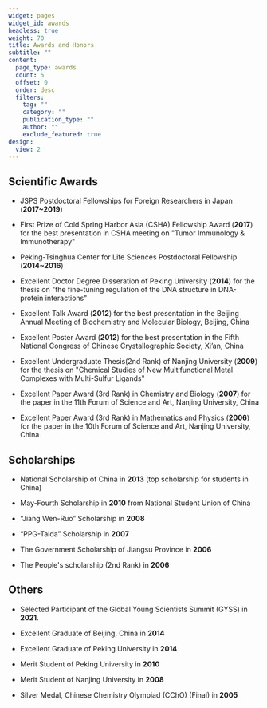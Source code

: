 ```yaml
---
widget: pages
widget_id: awards
headless: true
weight: 70
title: Awards and Honors
subtitle: ""
content:
  page_type: awards
  count: 5
  offset: 0
  order: desc
  filters:
    tag: ""
    category: ""
    publication_type: ""
    author: ""
    exclude_featured: true
design:
  view: 2
---
```

## **Scientific Awards**

- JSPS Postdoctoral Fellowships for Foreign Researchers in Japan (**2017~2019**)

- First Prize of Cold Spring Harbor Asia (CSHA) Fellowship Award (**2017**) for the best presentation in CSHA meeting on "Tumor Immunology & Immunotherapy"

- Peking-Tsinghua Center for Life Sciences Postdoctoral Fellowship (**2014~2016**)

- Excellent Doctor Degree Disseration of Peking University (**2014**) for the thesis on "the fine-tuning regulation of the DNA structure in DNA-protein interactions"

- Excellent Talk Award (**2012**) for the best presentation in the Beijing Annual Meeting of Biochemistry and Molecular Biology, Beijing, China

- Excellent Poster Award (**2012**) for the best presentation in the Fifth National Congress of Chinese Crystallographic Society, Xi’an, China

- Excellent Undergraduate Thesis(2nd Rank) of Nanjing University (**2009**) for the thesis on "Chemical Studies of New Multifunctional Metal Complexes with Multi-Sulfur Ligands"

- Excellent Paper Award (3rd Rank) in Chemistry and Biology (**2007**) for the paper in the 11th Forum of Science and Art, Nanjing University, China

- Excellent Paper Award (3rd Rank) in Mathematics and Physics (**2006**) for the paper in the 10th Forum of Science and Art, Nanjing University, China


## **Scholarships**

- National Scholarship of China in **2013** (top scholarship for students in China)

- May-Fourth Scholarship in **2010** from National Student Union of China

- “Jiang Wen-Ruo” Scholarship in **2008**

- “PPG-Taida” Scholarship in **2007**

- The Government Scholarship of Jiangsu Province in **2006**

- The People's scholarship (2nd Rank) in **2006**


## **Others**

- Selected Participant of the Global Young Scientists Summit (GYSS) in **2021**.

- Excellent Graduate of Beijing, China in **2014**
   
- Excellent Graduate of Peking University in **2014**

- Merit Student of Peking University in **2010**

- Merit Student of Nanjing University in **2008**

- Silver Medal, Chinese Chemistry Olympiad (CChO) (Final) in **2005**
